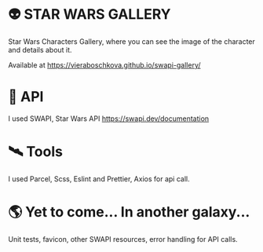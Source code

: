 # 👽 STAR WARS GALLERY
Star Wars Characters Gallery, where you can see the image of the character and details about it.

Available at https://vieraboschkova.github.io/swapi-gallery/

# 🚀 API
I used SWAPI, Star Wars API https://swapi.dev/documentation

# 🛰️ Tools
I used Parcel, Scss, Eslint and Prettier, Axios for api call.

# 🌎 Yet to come... In another galaxy...
Unit tests, favicon, other SWAPI resources, error handling for API calls.

